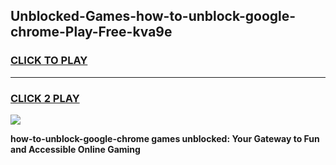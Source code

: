 
## Unblocked-Games-how-to-unblock-google-chrome-Play-Free-kva9e
<h3>
<a href="https://premium76.site?title=how-to-unblock-google-chrome&ref=21A">CLICK TO PLAY</a></h3>
<hr>

<h3>
<a href="https://premium76.site?title=how-to-unblock-google-chrome&ref=21A">CLICK 2 PLAY</a>
  
</h3>

<a href="https://premium76.site?title=how-to-unblock-google-chrome&ref=21A"><img src="https://clearcache.store/games.png"></a>


**how-to-unblock-google-chrome games unblocked: Your Gateway to Fun and Accessible Online Gaming**
